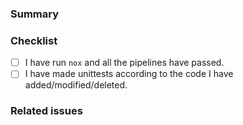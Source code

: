 ### Summary
<!-- Small summary of the merge request -->

### Checklist
<!-- Make sure to tick all the following boxes by putting an `x` in between (like this `[x]`) -->
- [ ] I have run `nox` and all the pipelines have passed.
- [ ] I have made unittests according to the code I have added/modified/deleted.

### Related issues
<!-- 
To mention an issue use `#issue-id` and to mention a merge request use `!merge-request-id`
To close/fix an issue use `Close #issue-id` or `Fix #issue-id` (depending on the merge request)
-->